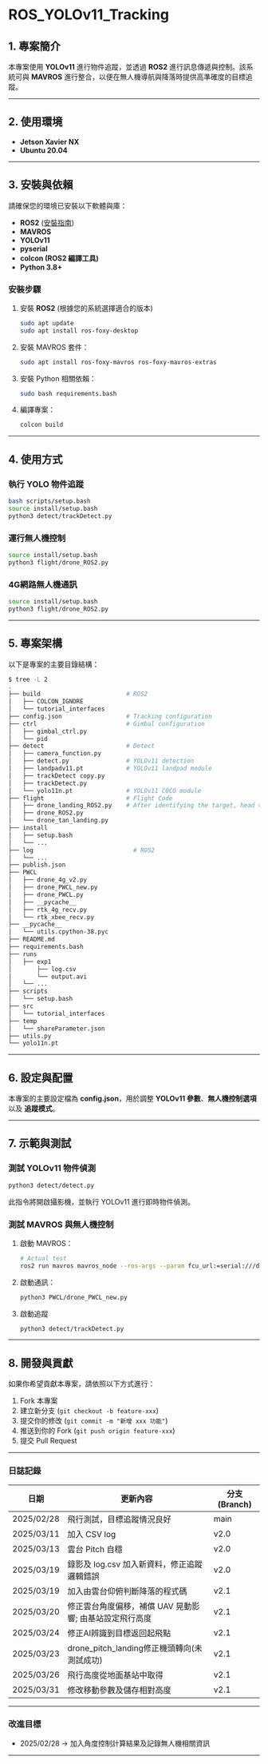# **ROS_YOLOv11_Tracking**

## 1. 專案簡介
本專案使用 **YOLOv11** 進行物件追蹤，並透過 **ROS2** 進行訊息傳遞與控制。該系統可與 **MAVROS** 進行整合，以便在無人機導航與降落時提供高準確度的目標追蹤。

---

## 2. 使用環境
- **Jetson Xavier NX**
- **Ubuntu 20.04**

---

## 3. 安裝與依賴
請確保您的環境已安裝以下軟體與庫：
- **ROS2** ([安裝指南](https://docs.ros.org/en/foxy/Installation/Ubuntu-Install-Debians.html))
- **MAVROS**
- **YOLOv11**
- **pyserial**
- **colcon (ROS2 編譯工具)**
- **Python 3.8+**

### **安裝步驟**
1. 安裝 **ROS2** (根據您的系統選擇適合的版本)
   ```sh
   sudo apt update
   sudo apt install ros-foxy-desktop
   ```
2. 安裝 MAVROS 套件：
   ```sh
   sudo apt install ros-foxy-mavros ros-foxy-mavros-extras
   ```
3. 安裝 Python 相關依賴：
   ```sh
   sudo bash requirements.bash
   ```
4. 編譯專案：
   ```sh
   colcon build
   ```

---

## 4. 使用方式

### **執行 YOLO 物件追蹤**
```sh
bash scripts/setup.bash
source install/setup.bash
python3 detect/trackDetect.py
```

### **運行無人機控制**
```sh
source install/setup.bash
python3 flight/drone_ROS2.py
```

### **4G網路無人機通訊**
```sh
source install/setup.bash
python3 flight/drone_ROS2.py
```

---

## 5. 專案架構

以下是專案的主要目錄結構：

```sh
$ tree -L 2
.
├── build                        # ROS2
│   ├── COLCON_IGNORE
│   └── tutorial_interfaces
├── config.json                  # Tracking configuration
├── ctrl                         # Gimbal configuration
│   ├── gimbal_ctrl.py
│   └── pid
├── detect                       # Detect
│   ├── camera_function.py
│   ├── detect.py                # YOLOv11 detection
│   ├── landpadv11.pt            # YOLOv11 landpad module
│   ├── trackDetect copy.py
│   ├── trackDetect.py
│   └── yolo11n.pt               # YOLOv11 COCO module
├── flight                       # Flight Code
│   ├── drone_landing_ROS2.py    # After identifying the target, head to the landing point and land
│   ├── drone_ROS2.py
│   └── drone_tan_landing.py
├── install
│   ├── setup.bash
│   └── ...
├── log                            # ROS2
│   └── ...
├── publish.json
├── PWCL
│   ├── drone_4g_v2.py
│   ├── drone_PWCL_new.py
│   ├── drone_PWCL.py
│   ├── __pycache__
│   ├── rtk_4g_recv.py
│   └── rtk_xbee_recv.py
├── __pycache__
│   └── utils.cpython-38.pyc
├── README.md
├── requirements.bash
├── runs
│   ├── exp1
│       ├── log.csv
│       └── output.avi
│   └── ...
├── scripts
│   └── setup.bash
├── src
│   └── tutorial_interfaces
├── temp
│   └── shareParameter.json
├── utils.py
└── yolo11n.pt

```

---

## 6. 設定與配置

本專案的主要設定檔為 **config.json**，用於調整 **YOLOv11 參數**、**無人機控制選項** 以及 **追蹤模式**。

---

## 7. 示範與測試

### **測試 YOLOv11 物件偵測**
```sh
python3 detect/detect.py
```
此指令將開啟攝影機，並執行 YOLOv11 進行即時物件偵測。

### **測試 MAVROS 與無人機控制**
1. 啟動 MAVROS：
   ```sh
   # Actual test
   ros2 run mavros mavros_node --ros-args --param fcu_url:=serial:///dev/ttyPixhawk &
   ```
2. 啟動通訊：
   ```sh
   python3 PWCL/drone_PWCL_new.py
   ```
3. 啟動追蹤
    ```sh
    python3 detect/trackDetect.py
    ```
---

## 8. 開發與貢獻

如果你希望貢獻本專案，請依照以下方式進行：
1. Fork 本專案
2. 建立新分支 (`git checkout -b feature-xxx`)
3. 提交你的修改 (`git commit -m "新增 xxx 功能"`)
4. 推送到你的 Fork (`git push origin feature-xxx`)
5. 提交 Pull Request

---

### **日誌記錄**

| 日期        | 更新內容                               | 分支 (Branch)  |
|------------|---------------------------------------|--------------|
| 2025/02/28 | 飛行測試，目標追蹤情況良好                | main |
| 2025/03/11 | 加入 CSV log                           | v2.0 |
| 2025/03/13 | 雲台 Pitch 自穩                        | v2.0 |
| 2025/03/19 | 錄影及 log.csv 加入新資料，修正追蹤邏輯錯誤 | v2.0 |
| 2025/03/19 | 加入由雲台仰俯判斷降落的程式碼             | v2.1 |
| 2025/03/20 | 修正雲台角度偏移，補償 UAV 晃動影響; 由基站設定飛行高度 | v2.1 |
| 2025/03/24 | 修正AI辨識到目標返回起飛點                | v2.1 |
| 2025/03/23 | drone_pitch_landing修正機頭轉向(未測試成功) | v2.1 |
| 2025/03/26 | 飛行高度從地面基站中取得                  | v2.1 |
| 2025/03/31 | 修改移動參數及儲存相對高度                | v2.1 |



---

### **改進目標**
 - 2025/02/28 -> 加入角度控制計算結果及記錄無人機相關資訊
   

---